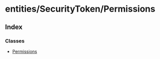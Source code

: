 # entities/SecurityToken/Permissions

## Index

### Classes

* [Permissions](../classes/_entities_securitytoken_permissions_.permissions.md)

